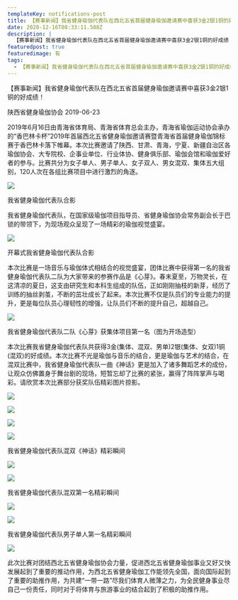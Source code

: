 ```yaml
---
templateKey: notifications-post
title: 【赛事新闻】我省健身瑜伽代表队在西北五省首届健身瑜伽邀请赛中喜获3金2银1铜的好成绩！
date: 2020-12-16T08:33:11.508Z
description: |
  【赛事新闻】我省健身瑜伽代表队在西北五省首届健身瑜伽邀请赛中喜获3金2银1铜的好成绩！
featuredpost: true
featuredimage: 有
tags:
  - 【赛事新闻】我省健身瑜伽代表队在西北五省首届健身瑜伽邀请赛中喜获3金2银1铜的好成绩！
---
```

【赛事新闻】我省健身瑜伽代表队在西北五省首届健身瑜伽邀请赛中喜获3金2银1铜的好成绩！

 

陕西省健身瑜伽协会 2019-06-23

2019年6月16日由青海省体育局、青海省体育总会主办，青海省瑜伽运动协会承办的“香巴林卡杯”2019年首届西北五省健身瑜伽邀请赛暨青海省首届健身瑜伽锦标赛于香巴林卡落下帷幕。本次比赛邀请了陕西、甘肃、青海，宁夏、新疆自治区各瑜伽协会、大专院校、企事业单位、行业体协、健身俱乐部、瑜伽会馆和瑜伽爱好者的参与。比赛共分为女子单人、男子单人、女子双人、男女混双、集体五大组别，120人次在各组比赛项目中进行激烈的角逐。

![](https://demotry.oss-cn-beijing.aliyuncs.com/%E3%80%90%E8%B5%9B%E4%BA%8B%E6%96%B0%E9%97%BB%E3%80%91%E6%88%91%E7%9C%81%E5%81%A5%E8%BA%AB%E7%91%9C%E4%BC%BD%E4%BB%A3%E8%A1%A8%E9%98%9F%E5%9C%A8%E8%A5%BF%E5%8C%97%E4%BA%94%E7%9C%81%E9%A6%96%E5%B1%8A%E5%81%A5%E8%BA%AB%E7%91%9C%E4%BC%BD%E9%82%80%E8%AF%B7%E8%B5%9B%E4%B8%AD%E5%96%9C%E8%8E%B73%E9%87%912%E9%93%B61%E9%93%9C%E7%9A%84%E5%A5%BD%E6%88%90%E7%BB%A9%EF%BC%81/1.jpg)

我省健身瑜伽代表队合影

我省健身瑜伽代表队，在国家级瑜伽项目指导员、省健身瑜伽协会常务副会长于巴锁的带领下，为现场观众呈现了一场精彩的瑜伽视觉盛宴。

![](https://demotry.oss-cn-beijing.aliyuncs.com/%E3%80%90%E8%B5%9B%E4%BA%8B%E6%96%B0%E9%97%BB%E3%80%91%E6%88%91%E7%9C%81%E5%81%A5%E8%BA%AB%E7%91%9C%E4%BC%BD%E4%BB%A3%E8%A1%A8%E9%98%9F%E5%9C%A8%E8%A5%BF%E5%8C%97%E4%BA%94%E7%9C%81%E9%A6%96%E5%B1%8A%E5%81%A5%E8%BA%AB%E7%91%9C%E4%BC%BD%E9%82%80%E8%AF%B7%E8%B5%9B%E4%B8%AD%E5%96%9C%E8%8E%B73%E9%87%912%E9%93%B61%E9%93%9C%E7%9A%84%E5%A5%BD%E6%88%90%E7%BB%A9%EF%BC%81/2.jpg)

开幕式我省健身瑜伽代表队合影

本次比赛是一场音乐与瑜伽体式相结合的视觉盛宴，团体比赛中获得第一名的我省健身瑜伽代表队二队为大家带来的参赛作品是《心芽》。春末夏至，万物灵长，在这清凉的夏日，这支由研究生和本科生组成的队伍，正如刚刚抽枝的新芽，经历了训练的抽丝剥茧，不断的茁壮成长了起来。本次比赛不仅是队员们的专业能力的提升，更是每位队员心理韧性的增强，让队员们不断的提升自己，超越自己。

![](https://demotry.oss-cn-beijing.aliyuncs.com/%E3%80%90%E8%B5%9B%E4%BA%8B%E6%96%B0%E9%97%BB%E3%80%91%E6%88%91%E7%9C%81%E5%81%A5%E8%BA%AB%E7%91%9C%E4%BC%BD%E4%BB%A3%E8%A1%A8%E9%98%9F%E5%9C%A8%E8%A5%BF%E5%8C%97%E4%BA%94%E7%9C%81%E9%A6%96%E5%B1%8A%E5%81%A5%E8%BA%AB%E7%91%9C%E4%BC%BD%E9%82%80%E8%AF%B7%E8%B5%9B%E4%B8%AD%E5%96%9C%E8%8E%B73%E9%87%912%E9%93%B61%E9%93%9C%E7%9A%84%E5%A5%BD%E6%88%90%E7%BB%A9%EF%BC%81/3.jpg)

我省健身瑜伽代表队二队《心芽》获集体项目第一名（图为开场造型）

本次比赛我省健身瑜伽代表队共获得3金(集体、混双、男单)2银(集体、女双)1铜(混双)的好成绩。本次比赛不光是瑜伽与音乐的结合，更是瑜伽与艺术的结合，在混双比赛中，我省健身瑜伽代表队一曲《神话》更是加入了诸多舞蹈艺术的成份，让观众仿佛置身于舞台剧的现场，短暂忘却了比赛的紧张，赢得了阵阵掌声与喝彩。请欣赏本次比赛部分获奖队伍精彩图片掠影。

![](https://demotry.oss-cn-beijing.aliyuncs.com/%E3%80%90%E8%B5%9B%E4%BA%8B%E6%96%B0%E9%97%BB%E3%80%91%E6%88%91%E7%9C%81%E5%81%A5%E8%BA%AB%E7%91%9C%E4%BC%BD%E4%BB%A3%E8%A1%A8%E9%98%9F%E5%9C%A8%E8%A5%BF%E5%8C%97%E4%BA%94%E7%9C%81%E9%A6%96%E5%B1%8A%E5%81%A5%E8%BA%AB%E7%91%9C%E4%BC%BD%E9%82%80%E8%AF%B7%E8%B5%9B%E4%B8%AD%E5%96%9C%E8%8E%B73%E9%87%912%E9%93%B61%E9%93%9C%E7%9A%84%E5%A5%BD%E6%88%90%E7%BB%A9%EF%BC%81/4.jpg)

![](https://demotry.oss-cn-beijing.aliyuncs.com/%E3%80%90%E8%B5%9B%E4%BA%8B%E6%96%B0%E9%97%BB%E3%80%91%E6%88%91%E7%9C%81%E5%81%A5%E8%BA%AB%E7%91%9C%E4%BC%BD%E4%BB%A3%E8%A1%A8%E9%98%9F%E5%9C%A8%E8%A5%BF%E5%8C%97%E4%BA%94%E7%9C%81%E9%A6%96%E5%B1%8A%E5%81%A5%E8%BA%AB%E7%91%9C%E4%BC%BD%E9%82%80%E8%AF%B7%E8%B5%9B%E4%B8%AD%E5%96%9C%E8%8E%B73%E9%87%912%E9%93%B61%E9%93%9C%E7%9A%84%E5%A5%BD%E6%88%90%E7%BB%A9%EF%BC%81/5.jpg)

![](https://demotry.oss-cn-beijing.aliyuncs.com/%E3%80%90%E8%B5%9B%E4%BA%8B%E6%96%B0%E9%97%BB%E3%80%91%E6%88%91%E7%9C%81%E5%81%A5%E8%BA%AB%E7%91%9C%E4%BC%BD%E4%BB%A3%E8%A1%A8%E9%98%9F%E5%9C%A8%E8%A5%BF%E5%8C%97%E4%BA%94%E7%9C%81%E9%A6%96%E5%B1%8A%E5%81%A5%E8%BA%AB%E7%91%9C%E4%BC%BD%E9%82%80%E8%AF%B7%E8%B5%9B%E4%B8%AD%E5%96%9C%E8%8E%B73%E9%87%912%E9%93%B61%E9%93%9C%E7%9A%84%E5%A5%BD%E6%88%90%E7%BB%A9%EF%BC%81/6.jpg)

![](https://demotry.oss-cn-beijing.aliyuncs.com/%E3%80%90%E8%B5%9B%E4%BA%8B%E6%96%B0%E9%97%BB%E3%80%91%E6%88%91%E7%9C%81%E5%81%A5%E8%BA%AB%E7%91%9C%E4%BC%BD%E4%BB%A3%E8%A1%A8%E9%98%9F%E5%9C%A8%E8%A5%BF%E5%8C%97%E4%BA%94%E7%9C%81%E9%A6%96%E5%B1%8A%E5%81%A5%E8%BA%AB%E7%91%9C%E4%BC%BD%E9%82%80%E8%AF%B7%E8%B5%9B%E4%B8%AD%E5%96%9C%E8%8E%B73%E9%87%912%E9%93%B61%E9%93%9C%E7%9A%84%E5%A5%BD%E6%88%90%E7%BB%A9%EF%BC%81/7.jpg)

我省健身瑜伽代表队混双《神话》精彩瞬间

![](https://demotry.oss-cn-beijing.aliyuncs.com/%E3%80%90%E8%B5%9B%E4%BA%8B%E6%96%B0%E9%97%BB%E3%80%91%E6%88%91%E7%9C%81%E5%81%A5%E8%BA%AB%E7%91%9C%E4%BC%BD%E4%BB%A3%E8%A1%A8%E9%98%9F%E5%9C%A8%E8%A5%BF%E5%8C%97%E4%BA%94%E7%9C%81%E9%A6%96%E5%B1%8A%E5%81%A5%E8%BA%AB%E7%91%9C%E4%BC%BD%E9%82%80%E8%AF%B7%E8%B5%9B%E4%B8%AD%E5%96%9C%E8%8E%B73%E9%87%912%E9%93%B61%E9%93%9C%E7%9A%84%E5%A5%BD%E6%88%90%E7%BB%A9%EF%BC%81/8.jpg)

![](https://demotry.oss-cn-beijing.aliyuncs.com/%E3%80%90%E8%B5%9B%E4%BA%8B%E6%96%B0%E9%97%BB%E3%80%91%E6%88%91%E7%9C%81%E5%81%A5%E8%BA%AB%E7%91%9C%E4%BC%BD%E4%BB%A3%E8%A1%A8%E9%98%9F%E5%9C%A8%E8%A5%BF%E5%8C%97%E4%BA%94%E7%9C%81%E9%A6%96%E5%B1%8A%E5%81%A5%E8%BA%AB%E7%91%9C%E4%BC%BD%E9%82%80%E8%AF%B7%E8%B5%9B%E4%B8%AD%E5%96%9C%E8%8E%B73%E9%87%912%E9%93%B61%E9%93%9C%E7%9A%84%E5%A5%BD%E6%88%90%E7%BB%A9%EF%BC%81/9.jpg)

我省健身瑜伽代表队混双第一名精彩瞬间

![](https://demotry.oss-cn-beijing.aliyuncs.com/%E3%80%90%E8%B5%9B%E4%BA%8B%E6%96%B0%E9%97%BB%E3%80%91%E6%88%91%E7%9C%81%E5%81%A5%E8%BA%AB%E7%91%9C%E4%BC%BD%E4%BB%A3%E8%A1%A8%E9%98%9F%E5%9C%A8%E8%A5%BF%E5%8C%97%E4%BA%94%E7%9C%81%E9%A6%96%E5%B1%8A%E5%81%A5%E8%BA%AB%E7%91%9C%E4%BC%BD%E9%82%80%E8%AF%B7%E8%B5%9B%E4%B8%AD%E5%96%9C%E8%8E%B73%E9%87%912%E9%93%B61%E9%93%9C%E7%9A%84%E5%A5%BD%E6%88%90%E7%BB%A9%EF%BC%81/10.jpg)

![](https://demotry.oss-cn-beijing.aliyuncs.com/%E3%80%90%E8%B5%9B%E4%BA%8B%E6%96%B0%E9%97%BB%E3%80%91%E6%88%91%E7%9C%81%E5%81%A5%E8%BA%AB%E7%91%9C%E4%BC%BD%E4%BB%A3%E8%A1%A8%E9%98%9F%E5%9C%A8%E8%A5%BF%E5%8C%97%E4%BA%94%E7%9C%81%E9%A6%96%E5%B1%8A%E5%81%A5%E8%BA%AB%E7%91%9C%E4%BC%BD%E9%82%80%E8%AF%B7%E8%B5%9B%E4%B8%AD%E5%96%9C%E8%8E%B73%E9%87%912%E9%93%B61%E9%93%9C%E7%9A%84%E5%A5%BD%E6%88%90%E7%BB%A9%EF%BC%81/11.jpg)

我省健身瑜伽代表队男子单人第一名精彩瞬间

![](https://demotry.oss-cn-beijing.aliyuncs.com/%E3%80%90%E8%B5%9B%E4%BA%8B%E6%96%B0%E9%97%BB%E3%80%91%E6%88%91%E7%9C%81%E5%81%A5%E8%BA%AB%E7%91%9C%E4%BC%BD%E4%BB%A3%E8%A1%A8%E9%98%9F%E5%9C%A8%E8%A5%BF%E5%8C%97%E4%BA%94%E7%9C%81%E9%A6%96%E5%B1%8A%E5%81%A5%E8%BA%AB%E7%91%9C%E4%BC%BD%E9%82%80%E8%AF%B7%E8%B5%9B%E4%B8%AD%E5%96%9C%E8%8E%B73%E9%87%912%E9%93%B61%E9%93%9C%E7%9A%84%E5%A5%BD%E6%88%90%E7%BB%A9%EF%BC%81/13.jpg)

此次比赛对团结西北五省健身瑜伽协会力量，促进西北五省健身瑜伽事业又好又快发展起到了重要的推动作用，为西北五省健身瑜伽工作能领先全国，面向国际起到了重要的助推作用，为共建“一带一路”尽我们体育人微薄之力，为全民健身事业尽自己一份责任，同时对于将体育与旅游事业的结合起到了积极的助推作用。

